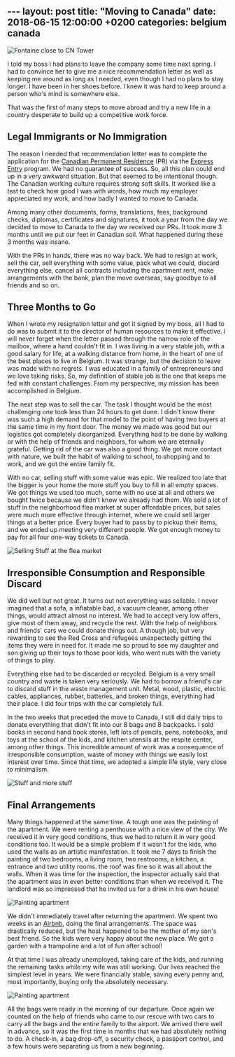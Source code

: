  ﻿---
layout: post
title:  "Moving to Canada"
date: 2018-06-15 12:00:00 +0200
categories: belgium canada
---

![Fontaine close to CN Tower](/images/posts/fontaine-cn-tower.jpg)

I told my boss I had plans to leave the company some time next spring. I had to convince her to give me a nice recommendation letter as well as keeping me around as long as I needed, even though I had no plans to stay longer. I have been in her shoes before. I knew it was hard to keep around a person who's mind is somewhere else.

That was the first of many steps to move abroad and try a new life in a country desperate to build up a competitive work force.

<!-- more -->

## Legal Immigrants or No Immigration

The reason I needed that recommendation letter was to complete the application for the [Canadian Permanent Residence][pr] (PR) via the [Express Entry][express-entry] program. We had no guarantee of success. So, all this plan could end up in a very awkward situation. But that seemed to be intentional though. The Canadian working culture requires strong soft skills. It worked like a test to check how good I was with words, how much my employer appreciated my work, and how badly I wanted to move to Canada.

Among many other documents, forms, translations, fees, background checks, diplomas, certificates and signatures, it took a year from the day we decided to move to Canada to the day we received our PRs. It took more 3 months until we put our feet in Canadian soil. What happened during these 3 months was insane.

With the PRs in hands, there was no way back. We had to resign at work, sell the car, sell everything with some value, pack what we could, discard everything else, cancel all contracts including the apartment rent, make arrangements with the bank, plan the move overseas, say goodbye to all friends and so on.

## Three Months to Go

When I wrote my resignation letter and got it signed by my boss, all I had to do was to submit it to the director of human resources to make it effective. I will never forget when the letter passed through the narrow role of the mailbox, where a hand couldn't fit in. I was living in a very stable job, with a good salary for life, at a walking distance from home, in the heart of one of the best places to live in Belgium. It was strange, but the decision to leave was made with no regrets. I was educated in a family of entrepreneurs and we love taking risks. So, my definition of stable job is the one that keeps me fed with constant challenges. From my perspective, my mission has been accomplished in Belgium.

The next step was to sell the car. The task I thought would be the most challenging one took less than 24 hours to get done. I didn't know there was such a high demand for that model to the point of having two buyers at the same time in my front door. The money we made was good but our logistics got completely disorganized. Everything had to be done by walking or with the help of friends and neighbors, for whom we are eternally grateful. Getting rid of the car was also a good thing. We got more contact with nature, we built the habit of walking to school, to shopping and to work, and we got the entire family fit.

With no car, selling stuff with some value was epic. We realized too late that the bigger is your home the more stuff you buy to fill in all empty spaces. We got things we used too much, some with no use at all and others we bought twice because we didn't know we already had them. We sold a lot of stuff in the neighborhood flea market at super affordable prices, but sales were much more effective through internet, where we could sell larger things at a better price. Every buyer had to pass by to pickup their items, and we ended up meeting very different people. We got enough money to pay for all four one-way tickets to Canada.

![Selling Stuff at the flea market](/images/posts/selling-at-brocante-bruyeres.jpg)

## Irresponsible Consumption and Responsible Discard

We did well but not great. It turns out not everything was sellable. I never imagined that a sofa, a inflatable bad, a vacuum cleaner, among other things, would attract almost no interest. We had to accept very low offers, give most of them away, and recycle the rest. With the help of neighbors and friends' cars we could donate things out. A though job, but very rewarding to see the Red Cross and refugees unexpectedly getting the items they were in need for. It made me so proud to see my daughter and son giving up their toys to those poor kids, who went nuts with the variety of things to play.

Everything else had to be discarded or recycled. Belgium is a very small country and waste is taken very seriously. We had to borrow a friend's car to discard stuff in the waste management unit. Metal, wood, plastic, electric cables, appliances, rubber, batteries, and broken things, everything had their place. I did four trips with the car completely full.

In the two weeks that preceded the move to Canada, I still did daily trips to donate everything that didn't fit into our 8 bags and 8 backpacks. I sold books in second hand book stores, left lots of pencils, pens, notebooks, and toys at the school of the kids, and kitchen utensils at the respite center, among other things. This incredible amount of work was a consequence of irresponsible consumption, waste of money with things we easily lost interest over time. Since that time, we adopted a simple life style, very close to minimalism.

![Stuff and more stuff](/images/posts/stuff-to-get-rid-of.jpg)

## Final Arrangements

Many things happened at the same time. A tough one was the painting of the apartment. We were renting a penthouse with a nice view of the city. We received it in very good conditions, thus we had to return it in very good conditions too. It would be a simple problem if it wasn't for the kids, who used the walls as an artistic manifestation. It took me 7 days to finish the painting of two bedrooms, a living room, two restrooms, a kitchen, a entrance and two utility rooms. the roof was fine so it was all about the walls. When it was time for the inspection, the inspector actually said that the apartment was in even better conditions than when we received it. The landlord was so impressed that he invited us for a drink in his own house!

![Painting apartment](/images/posts/painting-apartment.jpg)

We didn't immediately travel after returning the apartment. We spent two weeks in an [Airbnb], doing the final arrangements. The space was drastically reduced, but the host happened to be the mother of my son's best friend. So the kids were very happy about the new place. We got a garden with a trampoline and a lot of fun after school!

At that time I was already unemployed, taking care of the kids, and running the remaining tasks while my wife was still working. Our lives reached the simplest level in years. We were financially stable, saving every penny and, most importantly, buying only the absolutely necessary.

![Painting apartment](/images/posts/airbnb-before-departure.jpg)

All the bags were ready in the morning of our departure. Once again we counted on the help of friends who came to our rescue with two cars to carry all the bags and the entire family to the airport. We arrived there well in advance, so it was the first time in months that we had absolutely nothing to do. A check-in, a bag drop-off, a security check, a passport control, and a few hours were separating us from a new beginning.

[Airbnb]: https://airbnb.com
[express-entry]: https://www.canada.ca/en/immigration-refugees-citizenship/services/immigrate-canada/express-entry.html
[pr]: https://www.canada.ca/en/immigration-refugees-citizenship/services/new-immigrants/pr-card.html

